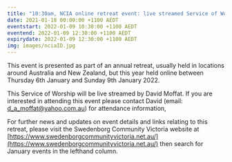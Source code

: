 ```yaml
---
title: "10:30am, NCIA online retreat event: live streamed Service of Worship, by David Moffat"
date: 2021-01-18 00:00:00 +1100 AEDT
eventstart: 2022-01-09 10:30:00 +1100 AEDT
eventend: 2022-01-09 12:30:00 +1100 AEDT
expirydate: 2022-01-09 12:30:00 +1100 AEDT
img: images/nciaID.jpg
---
```


This event is presented as part of an annual retreat, usually held in locations around Australia and New Zealand, but this year held online between Thursday 6th January and Sunday 9th January 2022.

This Service of Worship will be live streamed by David Moffat. If you are interested in attending this event please contact David (email: [d_a_moffat@yahoo.com.au](d_a_moffat@yahoo.com.au)) for attendance information,

For further news and updates on event details and links relating to this retreat, please visit the Swedenborg Community Victoria website at [https://www.swedenborgcommunityvictoria.net.au/](https://www.swedenborgcommunityvictoria.net.au/) then search for January events in the lefthand column.
